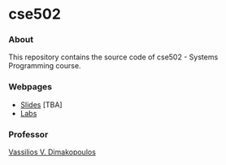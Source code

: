 # cse502

### About

This repository contains the source code of cse502 - Systems Programming course.

### Webpages

 * [Slides](http://www.cse.uoi.gr/~dimako/teaching/fall16.html) [TBA]
 * [Labs](http://cse.uoi.gr/~myy502)

### Professor

[Vassilios V. Dimakopoulos](http://cse.uoi.gr/~dimako)
